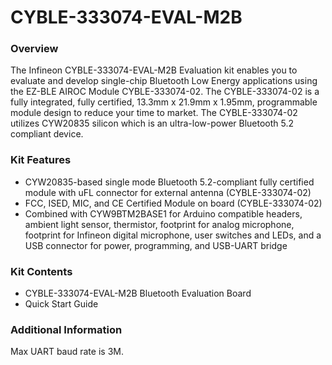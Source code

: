 # CYBLE-333074-EVAL-M2B

### Overview

The Infineon CYBLE-333074-EVAL-M2B Evaluation kit enables you to evaluate and develop single-chip Bluetooth Low Energy applications using the EZ-BLE AIROC Module CYBLE-333074-02. The CYBLE-333074-02 is a fully integrated, fully certified, 13.3mm x 21.9mm x 1.95mm, programmable module design to reduce your time to market. The CYBLE-333074-02 utilizes CYW20835 silicon which is an ultra-low-power Bluetooth 5.2 compliant device.

### Kit Features

* CYW20835-based single mode Bluetooth 5.2-compliant fully certified module with uFL connector for external antenna (CYBLE-333074-02)
* FCC, ISED, MIC, and CE Certified Module on board (CYBLE-333074-02)
* Combined with CYW9BTM2BASE1 for Arduino compatible headers, ambient light sensor, thermistor, footprint for analog microphone, footprint for Infineon digital microphone, user switches and LEDs, and a USB connector for power, programming, and USB-UART bridge

### Kit Contents

* CYBLE-333074-EVAL-M2B Bluetooth Evaluation Board
* Quick Start Guide

### Additional Information

Max UART baud rate is 3M.
